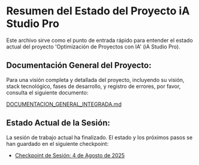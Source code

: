 # Resumen del Estado del Proyecto iA Studio Pro

Este archivo sirve como el punto de entrada rápido para entender el estado actual del proyecto 'Optimización de Proyectos con IA' (iA Studio Pro).

## Documentación General del Proyecto:

Para una visión completa y detallada del proyecto, incluyendo su visión, stack tecnológico, fases de desarrollo, y registro de errores, por favor, consulta el siguiente documento:

[DOCUMENTACION_GENERAL_INTEGRADA.md](00-Documentación-tecnica-interna/DOCUMENTACION_GENERAL_INTEGRADA.md)

## Estado Actual de la Sesión:

La sesión de trabajo actual ha finalizado. El estado y los próximos pasos se han guardado en el siguiente checkpoint:

*   [Checkpoint de Sesión: 4 de Agosto de 2025](session_checkpoint_2025-08-04.md)
